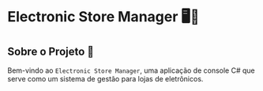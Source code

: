# Electronic Store Manager 🖥️🔧

## Sobre o Projeto 📖
Bem-vindo ao `Electronic Store Manager`, uma aplicação de console C# que serve como um sistema de gestão para lojas de eletrônicos.